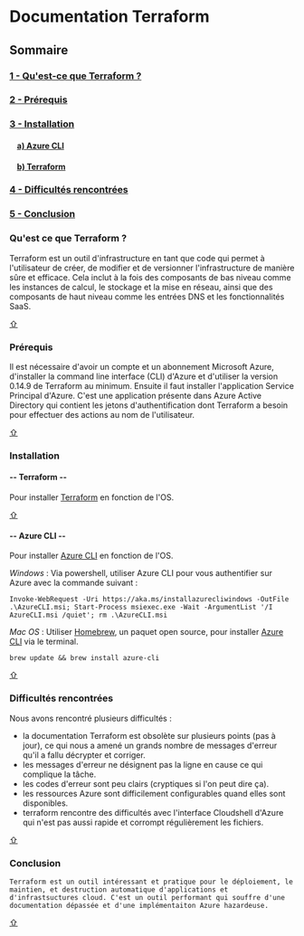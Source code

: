 # Documentation Terraform

<div id='top'/>  

## Sommaire
### [1 - Qu'est-ce que Terraform ?](#Terraform)
### [2 - Prérequis](#Prérequis)
### [3 - Installation](#Installation)
#### &nbsp;&nbsp;&nbsp; [a) Azure CLI](#Azure-CLI)
#### &nbsp;&nbsp;&nbsp; [b) Terraform](#Terraform-install)
### [4 - Difficultés rencontrées](#Difficultés)
### [5 - Conclusion](#Conclusion)


<div id='Terraform'/>  

### Qu'est ce que Terraform ?

Terraform est un outil d'infrastructure en tant que code qui permet à l'utilisateur de créer, de modifier et de versionner l'infrastructure de manière sûre et efficace. Cela inclut à la fois des composants de bas niveau comme les instances de calcul, le stockage et la mise en réseau, ainsi que des composants de haut niveau comme les entrées DNS et les fonctionnalités SaaS.

[&#8679;](#top)  

<div id='Prérequis'/>  

### Prérequis

Il est nécessaire d'avoir un compte et un abonnement Microsoft Azure, d'installer la command line interface (CLI) d'Azure et d'utiliser la version 0.14.9 de Terraform au minimum. Ensuite il faut installer l'application Service Principal d'Azure. C'est une application présente dans Azure Active Directory qui contient les jetons d'authentification dont Terraform a besoin pour effectuer des actions au nom de l'utilisateur. 

[&#8679;](#top)  

<div id='Installation'/>  

### Installation

<div id='Terraform-install'/>  

#### -- Terraform --

Pour installer [Terraform](https://docs.microsoft.com/fr-fr/azure/developer/terraform/quickstart-configure) en fonction de l'OS.

[&#8679;](#top)  

<div id='Azure-CLI'/>  

#### -- Azure CLI --

Pour installer [Azure CLI](https://docs.microsoft.com/fr-fr/cli/azure/install-azure-cli) en fonction de l'OS. 

*Windows* :
Via powershell, utiliser Azure CLI pour vous authentifier sur Azure avec la commande suivant :

`Invoke-WebRequest -Uri https://aka.ms/installazurecliwindows -OutFile .\AzureCLI.msi; Start-Process msiexec.exe -Wait -ArgumentList '/I AzureCLI.msi /quiet'; rm .\AzureCLI.msi`

*Mac OS* :
Utiliser [Homebrew](https://brew.sh/), un paquet open source, pour installer [Azure CLI](https://formulae.brew.sh/formula/azure-cli) via le terminal.

`brew update && brew install azure-cli`

[&#8679;](#top)  

<div id='Difficultés'/>  

### Difficultés rencontrées
Nous avons rencontré plusieurs difficultés :
- la documentation Terraform est obsolète sur plusieurs points (pas à jour), ce qui nous a amené un grands nombre de messages d'erreur qu'il a fallu décrypter et corriger.
- les messages d'erreur ne désignent pas la ligne en cause ce qui complique la tâche.
- les codes d'erreur sont peu clairs (cryptiques si l'on peut dire ça).
- les ressources Azure sont difficilement configurables quand elles sont disponibles.
- terraform rencontre des difficultés avec l'interface Cloudshell d'Azure qui n'est pas aussi rapide et corrompt régulièrement les fichiers.

[&#8679;](#top) 

<div id='Conclusion'/> 

### Conclusion

` Terraform est un outil intéressant et pratique pour le déploiement, le maintien, et destruction automatique d'applications et d'infrastsuctures cloud. C'est un outil performant qui souffre d'une documentation dépassée et d'une implémentaiton Azure hazardeuse. `

[&#8679;](#top)  
